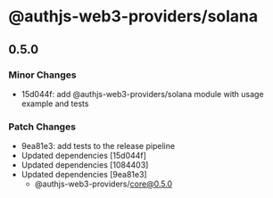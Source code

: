 # @authjs-web3-providers/solana

## 0.5.0

### Minor Changes

- 15d044f: add @authjs-web3-providers/solana module with usage example and tests

### Patch Changes

- 9ea81e3: add tests to the release pipeline
- Updated dependencies [15d044f]
- Updated dependencies [1084403]
- Updated dependencies [9ea81e3]
  - @authjs-web3-providers/core@0.5.0
